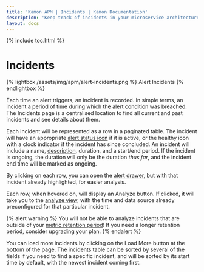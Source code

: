```yaml
---
title: 'Kamon APM | Incidents | Kamon Documentation'
description: 'Keep track of incidents in your microservice architecture and examine incident details with Kamon APM'
layout: docs
---
```


{% include toc.html %}

Incidents
=========

{% lightbox /assets/img/apm/alert-incidents.png %}
Alert Incidents
{% endlightbox %}

Each time an alert triggers, an incident is recorded. In simple terms, an incident a period of time during which the alert condition was breached. The Incidents page is a centralised
location to find all current and past incidents and see details about them.

Each incident will be represented as a row in a paginated table. The incident will have an appropriate [alert status icon] if it is active, or the healthy icon with a clock indicator if
the incident has since concluded. An incident will include a name, [description], duration, and a start/end period. If the incident is ongoing, the duration will only be the duration
*thus far*, and the incident end time will be marked as ongoing.

By clicking on each row, you can open the [alert drawer], but with that incident already highlighted, for easier analysis.

Each row, when hovered on, will display an Analyze button. If clicked, it will take you to the [analyze view], with the time and data source already preconfigured for that particular
incident.

{% alert warning %}
You will not be able to analyze incidents that are outside of your [metric retention period][environments]! If you need a longer retention period,
consider [upgrading] your plan.
{% endalert %}

You can load more incidents by clicking on the Load More button at the bottom of the page. The incidents table can be sorted by several of the fields if you need to find a specific incident,
and will be sorted by its start time by default, with the newest incident coming first.

[alert status icon]: ../alert-list/#alert-status
[description]: ../overview/#alert-description
[alert drawer]: ../alert-drawer/
[environments]: ../../general/environments/
[upgrading]: /apm/pricing/
[analyze view]: ../../deep-dive/analyze/
